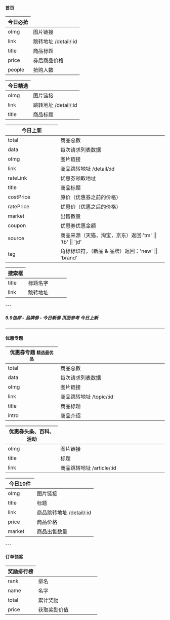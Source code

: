 #### 首页

<table>
	<thead><tr><th>今日必抢</th></tr></thead>
    <tbody>
    	<tr>
    		<td>oImg</td>
    		<td>图片链接</td>
    	</tr>
    	<tr>
    		<td>link</td>
    		<td>跳转地址 /detail/:id</td>
    	</tr>
    	<tr>
    		<td>title</td>
    		<td>商品标题</td>
    	</tr>
    	<tr>
    		<td>price</td>
    		<td>券后商品价格</td>
    	</tr>
    	<tr>
    		<td>people</td>
    		<td>抢购人数</td>
    	</tr>
    </tbody>
</table>
<table>
	<thead><tr><th>今日精选</th></tr></thead>
    <tbody>
    	<tr>
    		<td>oImg</td>
    		<td>图片链接</td>
    	</tr>
    	<tr>
    		<td>link</td>
    		<td>跳转地址 /detail/:id</td>
    	</tr>
    	<tr>
    		<td>title</td>
    		<td>商品标题</td>
    	</tr>
    </tbody>
</table>
<table>
	<thead><tr><th>今日上新</th></tr></thead>
    <tbody>
        <tr>
            <td width="33%">total</td>
            <td>商品总数</td>
        </tr>
        <tr>
            <td>data</td>
            <td>每次请求列表数据</td>
        </tr>
    	<tr>
    		<td>oImg</td>
    		<td>图片链接</td>
    	</tr>
    	<tr>
    		<td>link</td>
    		<td>商品跳转地址 /detail/:id</td>
    	</tr>
        <tr>
        	<td>rateLink</td>
            <td>优惠券领取地址</td>
        </tr>
    	<tr>
    		<td>title</td>
    		<td>商品标题</td>
    	</tr>
    	<tr>
    		<td>costPrice</td>
    		<td>原价（优惠券之前的价格）</td>
    	</tr>
    	<tr>
    		<td>ratePrice</td>
    		<td>优惠价（优惠之后的价格）</td>
    	</tr>
        <tr>
        	<td>market</td>
            <td>出售数量</td>
        </tr>
        <tr>
        	<td>coupon</td>
            <td>优惠券优惠金额</td>
        </tr>
        <tr>
        	<td>source</td>
            <td>商品来源（天猫，淘宝，京东）返回:'tm' || 'tb' || 'jd'</td>
        </tr>
        <tr>
        	<td>tag</td>
            <td>角标标识符，（新品 & 品牌）返回：'new' || 'brand'</td>
        </tr>
    </tbody>
</table>


<table>
	<thead><tr><th>搜索框</th></tr></thead>
    <tbody>
        <tr>
            <td width="33%">title</td>
            <td>标题名字</td>
        </tr>
        <tr>
            <td>link</td>
            <td>跳转地址</td>
        </tr>
    </tbody>
</table>
---

##### 9.9包邮 - 品牌券 - 今日新券 页面参考 今日上新

---

#### 优惠专题

<table>
	<thead><tr><th>优惠券专题 <small> 精选最优品</small></th></tr></thead>
    <tbody>
        <tr>
            <td width="33%">total</td>
            <td>商品总数</td>
        </tr>
        <tr>
            <td>data</td>
            <td>每次请求列表数据</td>
        </tr>
    	<tr>
    		<td>oImg</td>
    		<td>图片链接</td>
    	</tr>
    	<tr>
    		<td>link</td>
    		<td>商品跳转地址 /topic/:id</td>
    	</tr>
        <tr>
        	<td>title</td>
            <td>商品标题</td>
        </tr>
    	<tr>
    		<td>intro</td>
    		<td>商品介绍</td>
    	</tr>
    </tbody>
</table>
<table>
	<thead><tr><th>优惠券头条、百科、活动</th></tr></thead>
    <tbody>
        <tr>
            <td width="33%">oImg</td>
            <td>图片链接</td>
        </tr>
        <tr>
            <td>title</td>
            <td>标题</td>
        </tr>
    	<tr>
    		<td>link</td>
    		<td>商品跳转地址 /article/:id</td>
    	</tr>
    </tbody>
</table>


<table>
	<thead><tr><th>今日10件</th></tr></thead>
    <tbody>
        <tr>
            <td width="33%">oImg</td>
            <td>图片链接</td>
        </tr>
        <tr>
            <td>title</td>
            <td>标题</td>
        </tr>
    	<tr>
    		<td>link</td>
    		<td>商品跳转地址 /detail/:id</td>
    	</tr>
    	<tr>
    		<td>price</td>
    		<td>商品价格</td>
    	</tr>
    	<tr>
    		<td>market</td>
    		<td>商品出售数量</td>
    	</tr>
    </tbody>
</table>
---

#### 订单领奖

<table>
	<thead><tr><th>奖励排行榜</th></tr></thead>
    <tbody>
        <tr>
            <td width="33%">rank</td>
            <td>排名</td>
        </tr>
        <tr>
            <td>name</td>
            <td>名字</td>
        </tr>
        <tr>
            <td>total</td>
            <td>累计奖励</td>
        </tr>
    	<tr>
    		<td>price</td>
    		<td>获取奖励价值</td>
    	</tr>
    </tbody>
</table>

